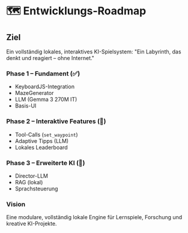 # 🗺️ Entwicklungs-Roadmap

## Ziel
Ein vollständig lokales, interaktives KI-Spielsystem: "Ein Labyrinth, das denkt und reagiert – ohne Internet."

### Phase 1 – Fundament (✅)
- KeyboardJS-Integration
- MazeGenerator
- LLM (Gemma 3 270M IT)
- Basis-UI

### Phase 2 – Interaktive Features (🚧)
- Tool-Calls (`set_waypoint`)
- Adaptive Tipps (LLM)
- Lokales Leaderboard

### Phase 3 – Erweiterte KI (🧩)
- Director-LLM
- RAG (lokal)
- Sprachsteuerung

### Vision
Eine modulare, vollständig lokale Engine für Lernspiele, Forschung und kreative KI-Projekte.
